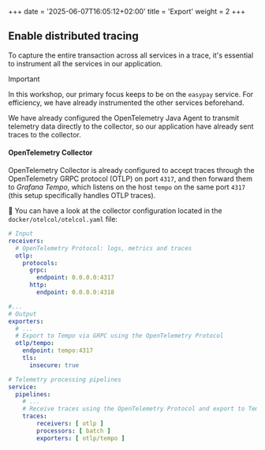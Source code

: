 +++
date = '2025-06-07T16:05:12+02:00'
title = 'Export'
weight = 2
+++

## Enable distributed tracing

To capture the entire transaction across all services in a trace, it's essential to instrument all the services in our
application.

> [!IMPORTANT]
> In this workshop, our primary focus keeps to be on the `easypay` service.
> For efficiency, we have already instrumented the other services beforehand.

We have already configured the OpenTelemetry Java Agent to transmit telemetry data directly to the collector, so our 
application have already sent traces to the collector.

#### OpenTelemetry Collector

OpenTelemetry Collector is already configured to accept traces through the
OpenTelemetry GRPC protocol (OTLP) on port `4317`, and then forward them to *Grafana Tempo*, which listens on the host
`tempo` on the same port `4317` (this setup specifically handles OTLP traces).

👀 You can have a look at the collector configuration located in the `docker/otelcol/otelcol.yaml` file:

```yaml
# Input
receivers:
  # OpenTelemetry Protocol: logs, metrics and traces
  otlp:
    protocols:
      grpc:
        endpoint: 0.0.0.0:4317
      http:
        endpoint: 0.0.0.0:4318

#...
# Output
exporters:
  # ...
  # Export to Tempo via GRPC using the OpenTelemetry Protocol
  otlp/tempo:
    endpoint: tempo:4317
    tls:
      insecure: true

# Telemetry processing pipelines
service:
  pipelines:
    # ...
    # Receive traces using the OpenTelemetry Protocol and export to Tempo
    traces:
        receivers: [ otlp ]
        processors: [ batch ]
        exporters: [ otlp/tempo ]
```